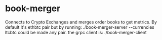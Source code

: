 # book-merger
Connects to Crypto Exchanges and merges order books to get metrics.
By default it's ethbtc pair but by running:
./book-merger-server --currencies ltcbtc could be made any pair.
the grpc client is: 
./book-merger-client
